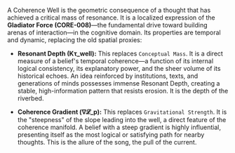A Coherence Well is the geometric consequence of a thought that has achieved a critical mass of resonance. It is a localized expression of the **Gladiator Force (CORE-008)**—the fundamental drive toward building arenas of interaction—in the cognitive domain. Its properties are temporal and dynamic, replacing the old spatial proxies:

*   **Resonant Depth (Kτ_well):** This replaces `Conceptual Mass`. It is a direct measure of a belief's temporal coherence—a function of its internal logical consistency, its explanatory power, and the sheer volume of its historical echoes. An idea reinforced by institutions, texts, and generations of minds possesses immense Resonant Depth, creating a stable, high-information pattern that resists erosion. It is the depth of the riverbed.

*   **Coherence Gradient (∇𝓛_p):** This replaces `Gravitational Strength`. It is the "steepness" of the slope leading into the well, a direct feature of the coherence manifold. A belief with a steep gradient is highly influential, presenting itself as the most logical or satisfying path for nearby thoughts. This is the allure of the song, the pull of the current.